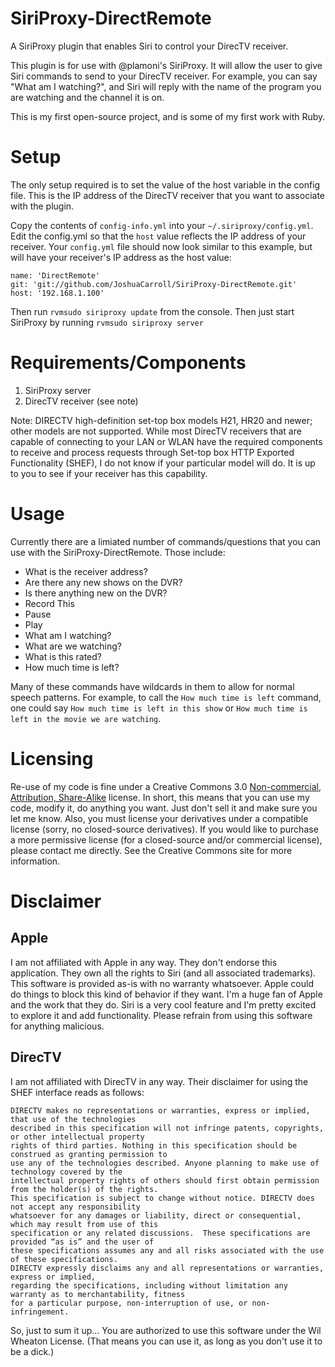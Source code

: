 SiriProxy-DirectRemote
======================

A SiriProxy plugin that enables Siri to control your DirecTV receiver.

This plugin is for use with @plamoni's SiriProxy.  It will allow the user to give Siri commands to send to your DirecTV receiver.  For example, you can say "What am I watching?", and Siri will reply with the name of the program you are watching and the channel it is on.

This is my first open-source project, and is some of my first work with Ruby.

Setup
=====

The only setup required is to set the value of the host variable in the config file.  This is the IP address of the DirecTV receiver that you want to associate with the plugin.

Copy the contents of `config-info.yml` into your `~/.siriproxy/config.yml`.  Edit the config.yml so that the `host` value reflects the IP address of your receiver.  Your `config.yml` file should now look similar to this example, but will have your receiver's IP address as the host value:

```
name: 'DirectRemote'
git: 'git://github.com/JoshuaCarroll/SiriProxy-DirectRemote.git'
host: '192.168.1.100'
```

Then run `rvmsudo siriproxy update` from the console. Then just start SiriProxy by running `rvmsudo siriproxy server`

Requirements/Components
=======================

1. SiriProxy server
2. DirecTV receiver (see note)

Note: DIRECTV high-definition set-top box models H21, HR20 and newer; other models are not supported. While most DirecTV receivers that are capable of connecting to your LAN or WLAN have the required components to receive and process requests through Set-top box HTTP Exported Functionality (SHEF), I do not know if your particular model will do.  It is up to you to see if your receiver has this capability.

Usage
=====

Currently there are a limiated number of commands/questions that you can use with the SiriProxy-DirectRemote. Those include:

*  What is the receiver address?
*  Are there any new shows on the DVR?
*  Is there anything new on the DVR?
*  Record This
*  Pause
*  Play
*  What am I watching?
*  What are we watching?
*  What is this rated?
*  How much time is left?
  
Many of these commands have wildcards in them to allow for normal speech patterns.  For example, to call the `How much time is left` command, one could say `How much time is left in this show` or `How much time is left in the movie we are watching`.


Licensing
=========

Re-use of my code is fine under a Creative Commons 3.0 [Non-commercial, Attribution, Share-Alike](http://creativecommons.org/licenses/by-nc-sa/3.0/) license. In short, this means that you can use my code, modify it, do anything you want. Just don't sell it and make sure you let me know. Also, you must license your derivatives under a compatible license (sorry, no closed-source derivatives). If you would like to purchase a more permissive license (for a closed-source and/or commercial license), please contact me directly. See the Creative Commons site for more information.

Disclaimer
==========

Apple
-----
I am not affiliated with Apple in any way. They don't endorse this application. They own all the rights to Siri (and all associated trademarks). This software is provided as-is with no warranty whatsoever. Apple could do things to block this kind of behavior if they want. I'm a huge fan of Apple and the work that they do. Siri is a very cool feature and I'm pretty excited to explore it and add functionality. Please refrain from using this software for anything malicious.

DirecTV
-------
I am not affiliated with DirecTV in any way.  Their disclaimer for using the SHEF interface reads as follows:

    DIRECTV makes no representations or warranties, express or implied, that use of the technologies 
    described in this specification will not infringe patents, copyrights, or other intellectual property 
    rights of third parties. Nothing in this specification should be construed as granting permission to 
    use any of the technologies described. Anyone planning to make use of technology covered by the 
    intellectual property rights of others should first obtain permission from the holder(s) of the rights. 
    This specification is subject to change without notice. DIRECTV does not accept any responsibility 
    whatsoever for any damages or liability, direct or consequential, which may result from use of this 
    specification or any related discussions.  These specifications are provided “as is” and the user of 
    these specifications assumes any and all risks associated with the use of these specifications.  
    DIRECTV expressly disclaims any and all representations or warranties, express or implied, 
    regarding the specifications, including without limitation any warranty as to merchantability, fitness 
    for a particular purpose, non-interruption of use, or non-infringement.

So, just to sum it up... You are authorized to use this software under the Wil Wheaton License.  (That means you can use it, as long as you don't use it to be a dick.)
